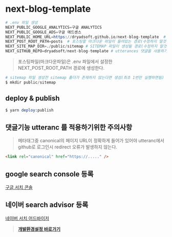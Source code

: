 # next-blog-template

```s
# .env 파일 생성
NEXT_PUBLIC_GOOGLE_ANALYTICS=구글 ANALYTICS
NEXT_PUBLIC_GOOGLE_ADS=구글 애드센스
NEXT_PUBLIC_HOME_URL=https://dryadsoft.github.io/next-blog-template  # 실제 서비스할 gh-pages 블로그 URL 주소
NEXT_POST_ROOT_PATH=posts  # 포스팅할 마크다운 파일이 들어있는 경로(수정하지 말것!)
NEXT_SITE_MAP_DIR=./public/sitemap # SITEMAP 파일이 생성될 경로(수정하지 말것!)
NEXT_GITHUB_REPO=dryadsoft/next-blog-template # utterances 댓글을 사용하기위하여 owner/repository 입력(각자 계정에 맞는걸로 수정할것!)
```

> 포스팅파일(마크다운파일)은 .env 파일에서 설정한 NEXT_POST_ROOT_PATH 경로에 생성한다.

```s
# sitemap 파일 생성전 sitemap 폴더가 존재하지 않는다면 생성(최초 1번만 실행하면됨)
$ mkdir public/sitemap
```

## deploy & publish

```s
$ yarn deploy:publish
```

## 댓글기능 utteranc 를 적용하기위한 주의사항

> 메타태그중 canonical의 페이지 URL이 정확하게 들어가 있어야 utteranc에서 github로 로그인시
> redirect 오류가 발생하지 않는다.

```html
<link rel="canonical" href="https://....." />
```

## google search console 등록

[구글 서치 콘솔](https://search.google.com/search-console/welcome?hl=ko)

## 네이버 search advisor 등록

[네이버 서치 어드바이저](https://searchadvisor.naver.com/)

> **[개발환경설정 바로가기](https://github.com/dryadsoft/next-blog-template/blob/master/개발환경설정.md)**
